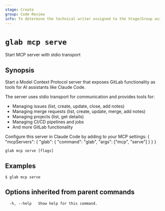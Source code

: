 ```yaml
---
stage: Create
group: Code Review
info: To determine the technical writer assigned to the Stage/Group associated with this page, see https://about.gitlab.com/handbook/product/ux/technical-writing/#assignments
---
```


<!--
This documentation is auto generated by a script.
Please do not edit this file directly. Run `make gen-docs` instead.
-->

# `glab mcp serve`

Start MCP server with stdio transport

## Synopsis

Start a Model Context Protocol server that exposes GitLab functionality
as tools for AI assistants like Claude Code.

The server uses stdio transport for communication and provides tools for:

- Managing issues (list, create, update, close, add notes)
- Managing merge requests (list, create, update, merge, add notes)  
- Managing projects (list, get details)
- Managing CI/CD pipelines and jobs
- And more GitLab functionality

Configure this server in Claude Code by adding to your MCP settings:
{
  "mcpServers": {
    "glab": {
      "command": "glab",
      "args": ["mcp", "serve"]
    }
  }
}

```plaintext
glab mcp serve [flags]
```

## Examples

```console
$ glab mcp serve

```

## Options inherited from parent commands

```plaintext
  -h, --help   Show help for this command.
```
